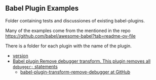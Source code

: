 ## Babel Plugin Examples

Folder containing tests and discussiones of existing babel-plugins.

Many of the examples come from the mentioned in the repo https://github.com/babel/awesome-babel?tab=readme-ov-file

There is a folder for each plugin with the name of the plugin. 

* [version](version/README.md)
* [Babel plugin Remove debugger transform. This plugin removes all `debugger;` statements](https://github.com/babel/minify/tree/master/packages/babel-plugin-transform-remove-debugger)
  * [babel-plugin-transform-remove-debugger at GitHub](https://github.com/babel/minify/tree/a24dd066f16db5a7d5ab13c2af65e767347ef550/packages/babel-plugin-transform-remove-debugger)
